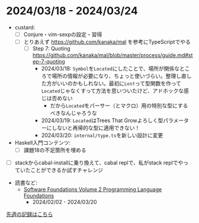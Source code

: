 # 2024/03/18 - 2024/03/24

- custard:
    - [ ] Conjure・vim-sexpの設定・習得
    - [ ] とりあえず <https://github.com/kanaka/mal> を参考にTypeScriptでやる
        - [ ] Step 7: Quoting <https://github.com/kanaka/mal/blob/master/process/guide.md#step-7-quoting>
            - 2024/03/18: `Symbol`を`Located`にしたことで、場所が関係なところで場所の情報が必要になり、ちょっと使いづらい。整理し直した方がいいのかもしれない。最初に`Lost`って型関数を作って`Located`じゃなくすって方法を思いついたけど、アドホックな感じは否めない
                - だから`Located`をパーサー（とマクロ）用の特別な型にするべきなんじゃろうな
            - 2024/03/19: `Located`はTrees That Growよろしく型パラメーターにしないと再帰的な型に適用できない！
            - 2024/03/20: `internal/type.ts`を新しい設計に変更
- Haskell入門コンテンツ:
    - [ ] 課題18の不足箇所を埋める
- [ ] stackからcabal-installに乗り換えて、cabal replで、私がstack replでやっていたことができるか試すチャレンジ
- 読書など:
    - [Software Foundations Volume 2 Programming Language Foundations](https://softwarefoundations.cis.upenn.edu/plf-current/index.html)
        - 2024/02/02 - 2024/03/20

[先週の記録はこちら](https://github.com/igrep/daily-commits/blob/52f997a5f242a3a0b28f14a9a61f6955c116575a/yesterday.md)
